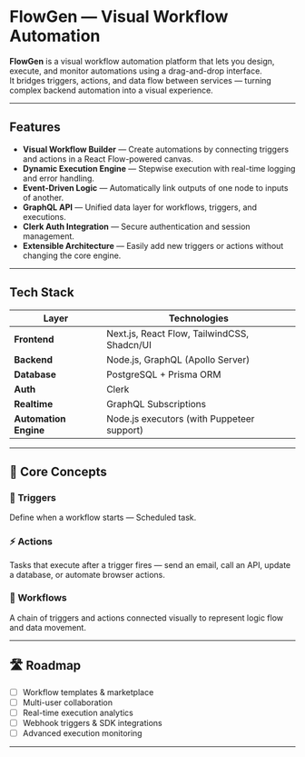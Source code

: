# FlowGen — Visual Workflow Automation

**FlowGen** is a visual workflow automation platform that lets you design, execute, and monitor automations using a drag-and-drop interface.  
It bridges triggers, actions, and data flow between services — turning complex backend automation into a visual experience.

---

## Features

- **Visual Workflow Builder** — Create automations by connecting triggers and actions in a React Flow-powered canvas.  
- **Dynamic Execution Engine** — Stepwise execution with real-time logging and error handling.  
- **Event-Driven Logic** — Automatically link outputs of one node to inputs of another.  
- **GraphQL API** — Unified data layer for workflows, triggers, and executions.  
- **Clerk Auth Integration** — Secure authentication and session management.  
- **Extensible Architecture** — Easily add new triggers or actions without changing the core engine.  

---

## Tech Stack

| Layer | Technologies |
|--------|---------------|
| **Frontend** | Next.js, React Flow, TailwindCSS, Shadcn/UI |
| **Backend** | Node.js, GraphQL (Apollo Server) |
| **Database** | PostgreSQL + Prisma ORM |
| **Auth** | Clerk |
| **Realtime** | GraphQL Subscriptions |
| **Automation Engine** | Node.js executors (with Puppeteer support) |

---

## 🧠 Core Concepts

### 🔔 Triggers
Define when a workflow starts — Scheduled task.

### ⚡ Actions
Tasks that execute after a trigger fires — send an email, call an API, update a database, or automate browser actions.

### 🔗 Workflows
A chain of triggers and actions connected visually to represent logic flow and data movement.

--- 

## 🛣️ Roadmap

- [ ] Workflow templates & marketplace  
- [ ] Multi-user collaboration  
- [ ] Real-time execution analytics  
- [ ] Webhook triggers & SDK integrations  
- [ ] Advanced execution monitoring  

---

